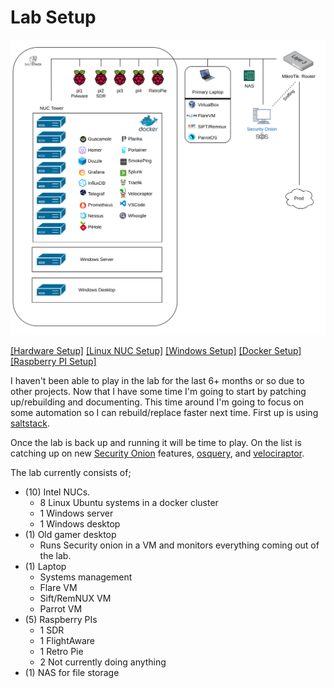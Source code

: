 # Lab Setup

![Picture of current lab setup](HomeLab%20Pic.png "Lab")

[[Hardware Setup]](https://github.com/EddyIAM/Lab-Setup/blob/master/Hardware%20setup.md)
[[Linux NUC Setup]](https://github.com/EddyIAM/Lab-Setup/blob/master/Linux%20NUC%20setup.md)
[[Windows Setup]](https://github.com/EddyIAM/Lab-Setup/blob/master/Windows%20setup.md)
[[Docker Setup]](https://github.com/EddyIAM/Lab-Setup/blob/master/Docker%20setup.md)
[[Raspberry PI Setup]](https://github.com/EddyIAM/Lab-Setup/blob/master/Pi%20setup.md)

I haven't been able to play in the lab for the last 6+ months or so due to other projects.  Now that I have some time I'm going to start by patching up/rebuilding and documenting.  This time around I'm going to focus on some automation so I can rebuild/replace faster next time.  First up is using [saltstack](https://saltproject.io/).

Once the lab is back up and running it will be time to play.  On the list is catching up on new [Security Onion](https://securityonionsolutions.com/) features, [osquery](https://osquery.io/), and [velociraptor](https://docs.velociraptor.app/). 

The lab currently consists of;

- (10) Intel NUCs.
  - 8 Linux Ubuntu systems in a docker cluster
  - 1 Windows server
  - 1 Windows desktop  
- (1) Old gamer desktop
  - Runs Security onion in a VM and monitors everything coming out of the lab.
- (1) Laptop
  - Systems management
  - Flare VM
  - Sift/RemNUX VM
  - Parrot VM
- (5) Raspberry PIs
  - 1 SDR
  - 1 FlightAware
  - 1 Retro Pie
  - 2 Not currently doing anything
- (1) NAS for file storage
